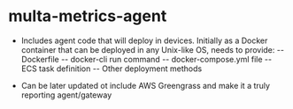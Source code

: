 # multa-metrics-agent

- Includes agent code that will deploy in devices. Initially as a Docker container that can be deployed in any Unix-like OS, needs to provide:
-- Dockerfile
-- docker-cli run command
-- docker-compose.yml file 
-- ECS task definition
-- Other deployment methods

- Can be later updated ot include AWS Greengrass and make it a truly reporting agent/gateway
